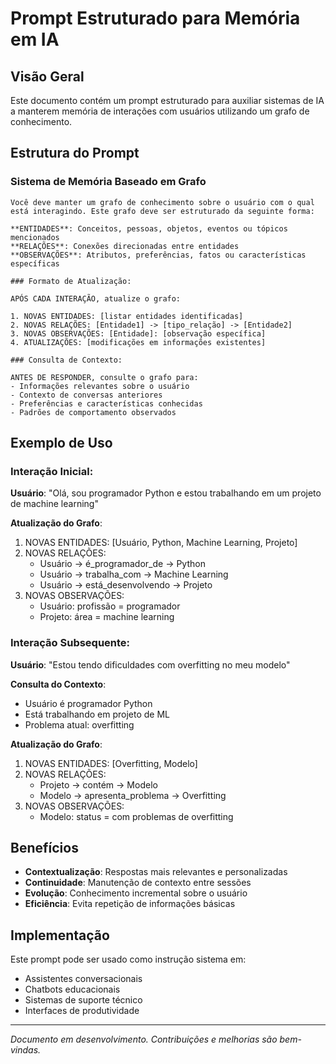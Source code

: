 # Prompt Estruturado para Memória em IA

## Visão Geral

Este documento contém um prompt estruturado para auxiliar sistemas de IA a manterem memória de interações com usuários utilizando um grafo de conhecimento.

## Estrutura do Prompt

### Sistema de Memória Baseado em Grafo

```
Você deve manter um grafo de conhecimento sobre o usuário com o qual está interagindo. Este grafo deve ser estruturado da seguinte forma:

**ENTIDADES**: Conceitos, pessoas, objetos, eventos ou tópicos mencionados
**RELAÇÕES**: Conexões direcionadas entre entidades
**OBSERVAÇÕES**: Atributos, preferências, fatos ou características específicas

### Formato de Atualização:

APÓS CADA INTERAÇÃO, atualize o grafo:

1. NOVAS ENTIDADES: [listar entidades identificadas]
2. NOVAS RELAÇÕES: [Entidade1] -> [tipo_relação] -> [Entidade2]
3. NOVAS OBSERVAÇÕES: [Entidade]: [observação específica]
4. ATUALIZAÇÕES: [modificações em informações existentes]

### Consulta de Contexto:

ANTES DE RESPONDER, consulte o grafo para:
- Informações relevantes sobre o usuário
- Contexto de conversas anteriores
- Preferências e características conhecidas
- Padrões de comportamento observados
```

## Exemplo de Uso

### Interação Inicial:
**Usuário**: "Olá, sou programador Python e estou trabalhando em um projeto de machine learning"

**Atualização do Grafo**:
1. NOVAS ENTIDADES: [Usuário, Python, Machine Learning, Projeto]
2. NOVAS RELAÇÕES: 
   - Usuário -> é_programador_de -> Python
   - Usuário -> trabalha_com -> Machine Learning
   - Usuário -> está_desenvolvendo -> Projeto
3. NOVAS OBSERVAÇÕES: 
   - Usuário: profissão = programador
   - Projeto: área = machine learning

### Interação Subsequente:
**Usuário**: "Estou tendo dificuldades com overfitting no meu modelo"

**Consulta do Contexto**: 
- Usuário é programador Python
- Está trabalhando em projeto de ML
- Problema atual: overfitting

**Atualização do Grafo**:
1. NOVAS ENTIDADES: [Overfitting, Modelo]
2. NOVAS RELAÇÕES:
   - Projeto -> contém -> Modelo
   - Modelo -> apresenta_problema -> Overfitting
3. NOVAS OBSERVAÇÕES:
   - Modelo: status = com problemas de overfitting

## Benefícios

- **Contextualização**: Respostas mais relevantes e personalizadas
- **Continuidade**: Manutenção de contexto entre sessões
- **Evolução**: Conhecimento incremental sobre o usuário
- **Eficiência**: Evita repetição de informações básicas

## Implementação

Este prompt pode ser usado como instrução sistema em:
- Assistentes conversacionais
- Chatbots educacionais
- Sistemas de suporte técnico
- Interfaces de produtividade

---

*Documento em desenvolvimento. Contribuições e melhorias são bem-vindas.*